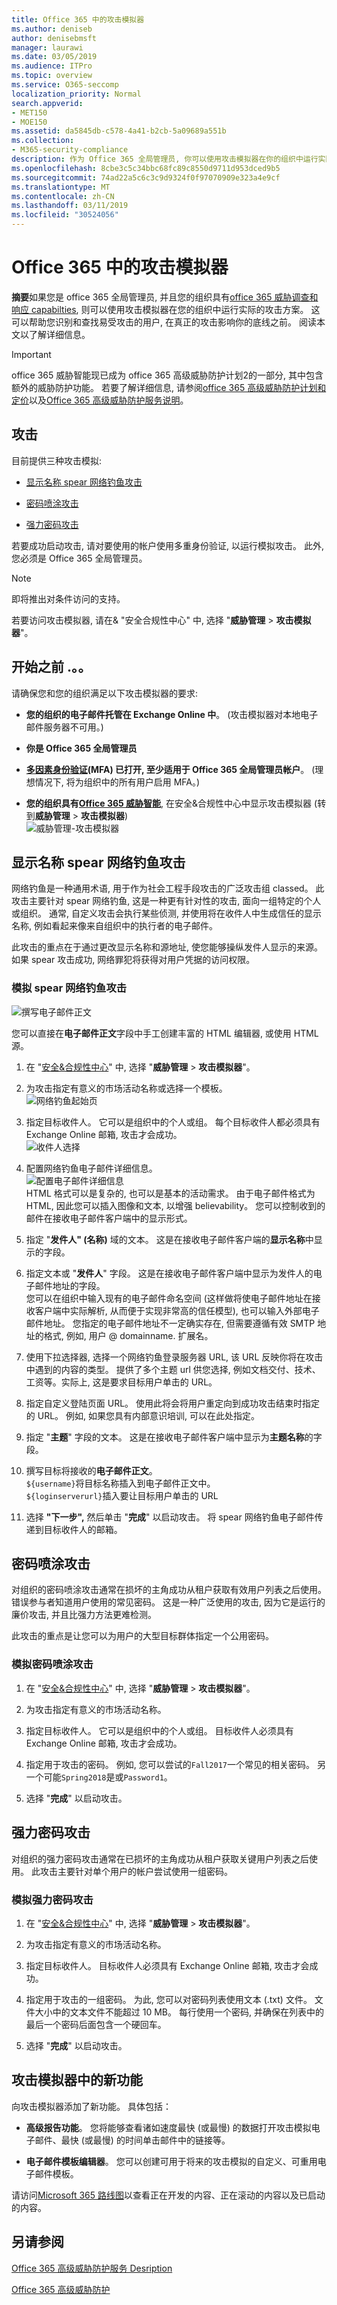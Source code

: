 ```yaml
---
title: Office 365 中的攻击模拟器
ms.author: deniseb
author: denisebmsft
manager: laurawi
ms.date: 03/05/2019
ms.audience: ITPro
ms.topic: overview
ms.service: O365-seccomp
localization_priority: Normal
search.appverid:
- MET150
- MOE150
ms.assetid: da5845db-c578-4a41-b2cb-5a09689a551b
ms.collection:
- M365-security-compliance
description: 作为 Office 365 全局管理员, 你可以使用攻击模拟器在你的组织中运行实际的攻击方案。 这可帮助你在真正的攻击击中你的业务之前识别和查找易受攻击的用户。
ms.openlocfilehash: 8cbe3c5c34bbc68fc89c8550d9711d953dced9b5
ms.sourcegitcommit: 74ad22a5c6c3c9d9324f0f97070909e323a4e9cf
ms.translationtype: MT
ms.contentlocale: zh-CN
ms.lasthandoff: 03/11/2019
ms.locfileid: "30524056"
---
```

# <a name="attack-simulator-in-office-365"></a>Office 365 中的攻击模拟器

**摘要**如果您是 office 365 全局管理员, 并且您的组织具有[office 365 威胁调查和响应 capabilties](office-365-ti.md), 则可以使用攻击模拟器在您的组织中运行实际的攻击方案。 这可以帮助您识别和查找易受攻击的用户, 在真正的攻击影响你的底线之前。 阅读本文以了解详细信息。

> [!IMPORTANT]
> office 365 威胁智能现已成为 office 365 高级威胁防护计划2的一部分, 其中包含额外的威胁防护功能。 若要了解详细信息, 请参阅[office 365 高级威胁防护计划和定价](https://products.office.com/exchange/advance-threat-protection)以及[Office 365 高级威胁防护服务说明](https://docs.microsoft.com/office365/servicedescriptions/office-365-advanced-threat-protection-service-description)。
  
## <a name="the-attacks"></a>攻击

目前提供三种攻击模拟:
  
- [显示名称 spear 网络钓鱼攻击](attack-simulator.md#spearphish)
    
- [密码喷涂攻击](attack-simulator.md#passwordspray)
    
- [强力密码攻击](attack-simulator.md#bruteforce)
    
若要成功启动攻击, 请对要使用的帐户使用多重身份验证, 以运行模拟攻击。 此外, 您必须是 Office 365 全局管理员。
  
> [!NOTE]
> 即将推出对条件访问的支持。 
  
若要访问攻击模拟器, 请在&amp; "安全合规性中心" 中, 选择 "**威胁管理** \> **攻击模拟器**"。
  
## <a name="before-you-begin"></a>开始之前 .。。

请确保您和您的组织满足以下攻击模拟器的要求:
      
- **您的组织的电子邮件托管在 Exchange Online 中**。 (攻击模拟器对本地电子邮件服务器不可用。)
    
- **你是 Office 365 全局管理员**
    
- **[多因素身份验证](https://docs.microsoft.com/office365/admin/security-and-compliance/set-up-multi-factor-authentication?view=o365-worldwide)(MFA) 已打开, 至少适用于 Office 365 全局管理员帐户**。 (理想情况下, 将为组织中的所有用户启用 MFA。)
 
- **您的组织具有[Office 365 威胁智能](office-365-ti.md)**, 在安全&amp;合规性中心中显示攻击模拟器 (转到**威胁管理** \> **攻击模拟器**)<br/>![威胁管理-攻击模拟器](media/ThreatMgmt-AttackSimulator.png)

    
## <a name="display-name-spear-phishing-attack"></a>显示名称 spear 网络钓鱼攻击

网络钓鱼是一种通用术语, 用于作为社会工程手段攻击的广泛攻击组 classed。 此攻击主要针对 spear 网络钓鱼, 这是一种更有针对性的攻击, 面向一组特定的个人或组织。 通常, 自定义攻击会执行某些侦测, 并使用将在收件人中生成信任的显示名称, 例如看起来像来自组织中的执行者的电子邮件。
  
此攻击的重点在于通过更改显示名称和源地址, 使您能够操纵发件人显示的来源。 如果 spear 攻击成功, 网络罪犯将获得对用户凭据的访问权限。
  
### <a name="to-simulate-a-spear-phishing-attack"></a>模拟 spear 网络钓鱼攻击

![撰写电子邮件正文](media/9bd65af4-1f9d-45c1-8c06-796d7ccfd425.jpg)
  
您可以直接在**电子邮件正文**字段中手工创建丰富的 HTML 编辑器, 或使用 HTML 源。
  
1. 在 "[安全&amp;合规性中心](https://protection.office.com)" 中, 选择 "**威胁管理** \> **攻击模拟器**"。
    
2. 为攻击指定有意义的市场活动名称或选择一个模板。 <br/>![网络钓鱼起始页](media/5e93b3cc-5981-462f-8b45-bdf85d97f1b8.jpg)
  
3. 指定目标收件人。 它可以是组织中的个人或组。 每个目标收件人都必须具有 Exchange Online 邮箱, 攻击才会成功。 <br/>![收件人选择](media/faf8c2e0-6175-4cd7-8265-0c8e727f4d0f.jpg)
  
4. 配置网络钓鱼电子邮件详细信息。 <br/>![配置电子邮件详细信息](media/f043608f-f8ce-4aae-be28-86e8ecc524a9.jpg)<br/>HTML 格式可以是复杂的, 也可以是基本的活动需求。 由于电子邮件格式为 HTML, 因此您可以插入图像和文本, 以增强 believability。 您可以控制收到的邮件在接收电子邮件客户端中的显示形式。
    
5. 指定 "**发件人" (名称)** 域的文本。 这是在接收电子邮件客户端的**显示名称**中显示的字段。 
    
6. 指定文本或 "**发件人**" 字段。 这是在接收电子邮件客户端中显示为发件人的电子邮件地址的字段。 <br/>您可以在组织中输入现有的电子邮件命名空间 (这样做将使电子邮件地址在接收客户端中实际解析, 从而便于实现非常高的信任模型), 也可以输入外部电子邮件地址。 您指定的电子邮件地址不一定确实存在, 但需要遵循有效 SMTP 地址的格式, 例如, 用户 @ domainname. 扩展名。 
  
7. 使用下拉选择器, 选择一个网络钓鱼登录服务器 URL, 该 URL 反映你将在攻击中遇到的内容的类型。 提供了多个主题 url 供您选择, 例如文档交付、技术、工资等。实际上, 这是要求目标用户单击的 URL。
    
8. 指定自定义登陆页面 URL。 使用此将会将用户重定向到成功攻击结束时指定的 URL。 例如, 如果您具有内部意识培训, 可以在此处指定。
    
9. 指定 "**主题**" 字段的文本。 这是在接收电子邮件客户端中显示为**主题名称**的字段。 
    
10. 撰写目标将接收的**电子邮件正文**。 <br/>`${username}`将目标名称插入到电子邮件正文中。 <br/>`${loginserverurl}`插入要让目标用户单击的 URL 
    
11. 选择 **"下一步",** 然后单击 "**完成**" 以启动攻击。 将 spear 网络钓鱼电子邮件传递到目标收件人的邮箱。 
    
## <a name="password-spray-attack"></a>密码喷涂攻击

对组织的密码喷涂攻击通常在损坏的主角成功从租户获取有效用户列表之后使用。 错误参与者知道用户使用的常见密码。 这是一种广泛使用的攻击, 因为它是运行的廉价攻击, 并且比强力方法更难检测。
  
此攻击的重点是让您可以为用户的大型目标群体指定一个公用密码。
  
### <a name="to-simulate-a-password-spray-attack"></a>模拟密码喷涂攻击

1. 在 "[安全&amp;合规性中心](https://protection.office.com)" 中, 选择 "**威胁管理** \> **攻击模拟器**"。
    
2. 为攻击指定有意义的市场活动名称。
    
3. 指定目标收件人。 它可以是组织中的个人或组。 目标收件人必须具有 Exchange Online 邮箱, 攻击才会成功。
    
4. 指定用于攻击的密码。 例如, 您可以尝试的`Fall2017`一个常见的相关密码。 另一个可能`Spring2018`是或`Password1`。
    
5. 选择 "**完成**" 以启动攻击。 
    
## <a name="brute-force-password-attack"></a>强力密码攻击

对组织的强力密码攻击通常在已损坏的主角成功从租户获取关键用户列表之后使用。 此攻击主要针对单个用户的帐户尝试使用一组密码。
  
### <a name="to-simulate-a-brute-force-password-attack"></a>模拟强力密码攻击

1. 在 "[安全&amp;合规性中心](https://protection.office.com)" 中, 选择 "**威胁管理** \> **攻击模拟器**"。
    
2. 为攻击指定有意义的市场活动名称。
    
3. 指定目标收件人。 目标收件人必须具有 Exchange Online 邮箱, 攻击才会成功。
    
4. 指定用于攻击的一组密码。 为此, 您可以对密码列表使用文本 (.txt) 文件。 文件大小中的文本文件不能超过 10 MB。 每行使用一个密码, 并确保在列表中的最后一个密码后面包含一个硬回车。
    
5. 选择 "**完成**" 以启动攻击。 
    
## <a name="new-features-in-attack-simulator"></a>攻击模拟器中的新功能

向攻击模拟器添加了新功能。 具体包括：

- **高级报告功能**。 您将能够查看诸如速度最快 (或最慢) 的数据打开攻击模拟电子邮件、最快 (或最慢) 的时间单击邮件中的链接等。

- **电子邮件模板编辑器**。 您可以创建可用于将来的攻击模拟的自定义、可重用电子邮件模板。

请访问[Microsoft 365 路线图](https://www.microsoft.com/microsoft-365/roadmap)以查看正在开发的内容、正在滚动的内容以及已启动的内容。

## <a name="see-also"></a>另请参阅

[Office 365 高级威胁防护服务 Desription](https://docs.microsoft.com/en-us/office365/servicedescriptions/office-365-advanced-threat-protection-service-description)

[Office 365 高级威胁防护](office-365-atp.md)



